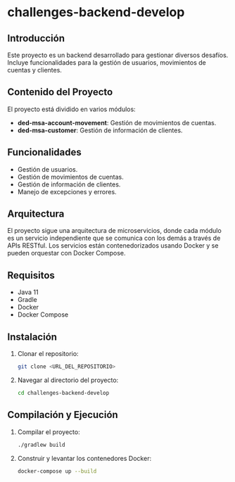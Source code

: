 # challenges-backend-develop

## Introducción
Este proyecto es un backend desarrollado para gestionar diversos desafíos. Incluye funcionalidades para la gestión de usuarios, movimientos de cuentas y clientes.

## Contenido del Proyecto
El proyecto está dividido en varios módulos:
- **ded-msa-account-movement**: Gestión de movimientos de cuentas.
- **ded-msa-customer**: Gestión de información de clientes.

## Funcionalidades
- Gestión de usuarios.
- Gestión de movimientos de cuentas.
- Gestión de información de clientes.
- Manejo de excepciones y errores.

## Arquitectura
El proyecto sigue una arquitectura de microservicios, donde cada módulo es un servicio independiente que se comunica con los demás a través de APIs RESTful. Los servicios están contenedorizados usando Docker y se pueden orquestar con Docker Compose.

## Requisitos
- Java 11
- Gradle
- Docker
- Docker Compose

## Instalación
1. Clonar el repositorio:
    ```sh
    git clone <URL_DEL_REPOSITORIO>
    ```
2. Navegar al directorio del proyecto:
    ```sh
    cd challenges-backend-develop
    ```

## Compilación y Ejecución
1. Compilar el proyecto:
    ```sh
    ./gradlew build
    ```
2. Construir y levantar los contenedores Docker:
    ```sh
    docker-compose up --build
    ```
